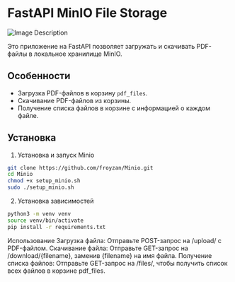 # FastAPI MinIO File Storage

![Image Description](path/to/your/image.png) <!-- Замените на путь к вашему изображению -->

Это приложение на FastAPI позволяет загружать и скачивать PDF-файлы в локальное хранилище MinIO. 

## Особенности

- Загрузка PDF-файлов в корзину `pdf_files`.
- Скачивание PDF-файлов из корзины.
- Получение списка файлов в корзине с информацией о каждом файле.

## Установка

1. Установка и запуск Minio
  ```bash
  git clone https://github.com/froyzan/Minio.git
  cd Minio
  chmod +x setup_minio.sh
  sudo ./setup_minio.sh
  ```
2. Установка зависимостей
  ```bash
  python3 -m venv venv
  source venv/bin/activate
  pip install -r requirements.txt
  ```

Использование
Загрузка файла:
Отправьте POST-запрос на /upload/ с PDF-файлом.
Скачивание файла:
Отправьте GET-запрос на /download/{filename}, заменив {filename} на имя файла.
Получение списка файлов:
Отправьте GET-запрос на /files/, чтобы получить список всех файлов в корзине pdf_files.
